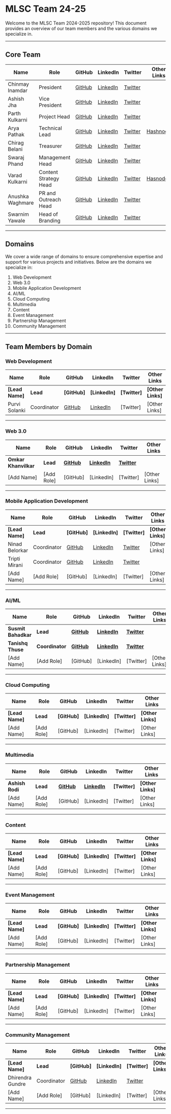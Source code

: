 # MLSC Team 24-25

Welcome to the MLSC Team 2024-2025 repository! This document provides an overview of our team members and the various domains we specialize in.

---

## Core Team


| Name | Role | GitHub | LinkedIn | Twitter | Other Links |
|------|------|--------|----------|---------|-------------|
| Chinmay Inamdar | President | [GitHub](https://github.com/ChinmayInamdar) | [LinkedIn](https://www.linkedin.com/in/chinmayinamdar/) | [Twitter](https://x.com/ChinmayInam19) |
| Ashish Jha | Vice President | [GitHub](https://github.com/ashishjha1034) | [LinkedIn](https://www.linkedin.com/in/ashish-jha-a75b18250/) | [Twitter](https://x.com/ashishjha1034) |  |
| Parth Kulkarni | Project Head | [GitHub](https://github.com/parthkulkarni04) | [LinkedIn](https://www.linkedin.com/in/parthkulkarni04/) | [Twitter](https://x.com/KulkarniParth17) |  |
| Arya Pathak | Technical Lead | [GitHub](https://github.com/arya2004) | [LinkedIn](https://www.linkedin.com/in/arya-pathak-a53a58256/) | [Twitter](https://twitter.com/_arya2004) | [Hashnode](https://arya2004.hashnode.dev/)  |
| Chirag Belani | Treasurer | [GitHub]() | [LinkedIn]() | [Twitter]() |  |
| Swaraj Phand | Management Head | [GitHub]() | [LinkedIn]() | [Twitter]() |  |
| Varad Kulkarni | Content Strategy Head | [GitHub](https://github.com/varad-kulkarni172) | [LinkedIn](https://www.linkedin.com/in/varad-kulkarni-675504264/) | [Twitter](https://x.com/KulVarad172004) | [Hasnode](https://hashnode.com/@VaradKulkarni172) |
| Anushka Waghmare | PR and Outreach Head | [GitHub](https://github.com/Anushka068) | [LinkedIn](https://www.linkedin.com/in/anushka-waghmare-104865261/) | [Twitter](https://x.com/AnushkaWaghma12) |  |
| Swarnim Yawale | Head of Branding | [GitHub](https://github.com/Swarnim-Yawale) | [LinkedIn](https://www.linkedin.com/in/swarnim-yawale-142109264/) | [Twitter](https://x.com/swarnim_y424) |  |


---

## Domains

We cover a wide range of domains to ensure comprehensive expertise and support for various projects and initiatives. Below are the domains we specialize in:

1. Web Development
2. Web 3.0
3. Mobile Application Development
4. AI/ML
5. Cloud Computing
6. Multimedia
7. Content
8. Event Management
9. Partnership Management
10. Community Management

---

## Team Members by Domain

### Web Development

| Name            | Role       | GitHub       | LinkedIn       | Twitter       | Other Links       |
| --------------- | ---------- | ------------ | -------------- | ------------- | ----------------- |
| **[Lead Name]** | **Lead**   | **[GitHub]** | **[LinkedIn]** | **[Twitter]** | **[Other Links]** |
| Purvi Solanki   | Coordinator | [GitHub](https://github.com/Purvi-Solanki)     | [LinkedIn](https://www.linkedin.com/in/purvi-solanki-bb5312288/)  | [Twitter]     | [Other Links]     |

---

### Web 3.0

| Name                 | Role       | GitHub                                       | LinkedIn                                               | Twitter                                     | Other Links   |
| -------------------- | ---------- | -------------------------------------------- | ------------------------------------------------------ | ------------------------------------------- | ------------- |
| **Omkar Khanvilkar** | **Lead**   | **[GitHub](https://github.com/omithecoder)** | **[LinkedIn](https://www.linkedin.com/in/omkar2004/)** | **[Twitter](https://x.com/Omkarsoham9776)** |               |
| [Add Name]           | [Add Role] | [GitHub]                                     | [LinkedIn]                                             | [Twitter]                                   | [Other Links] |

---

### Mobile Application Development


| Name | Role | GitHub | LinkedIn | Twitter | Other Links |
|------|------|--------|----------|---------|-------------|
| **[Lead Name]** | **Lead** | **[GitHub]** | **[LinkedIn]** | **[Twitter]** | **[Other Links]** |
| Ninad Belorkar | Coordinator | [GitHub](https://github.com/ninadbelorkar) | [LinkedIn](https://www.linkedin.com/in/ninadbelorkar) | [Twitter](https://x.com/ninadbelorkar) | [Other Links] |
| Tripti Mirani | Coordinator | [GitHub](https://github.com/TriptiMirani) | [LinkedIn](www.linkedin.com/in/tripti-mirani-683613294) | [Twitter](https://x.com/TriptiMirani) |
| [Add Name] | [Add Role] | [GitHub] | [LinkedIn] | [Twitter] | [Other Links] |



---

### AI/ML


| Name | Role | GitHub | LinkedIn | Twitter | Other Links |
|------|------|--------|----------|---------|-------------|
| **Susmit Bahadkar** | **Lead** | **[GitHub](https://github.com/bobbybacala)** | **[LinkedIn](https://www.linkedin.com/in/susmit-bahadkar-8b127925b/)** | **[Twitter](https://x.com/susmit_bahadkar)** | |
| **Tanishq Thuse** | **Coordinator** | **[GitHub](https://github.com/TanishqThuse)** | **[LinkedIn](https://www.linkedin.com/in/tanishq-thuse-32472b248/)** | **[Twitter](https://x.com/tanishq552005)** | |
| [Add Name] | [Add Role] | [GitHub] | [LinkedIn] | [Twitter] | [Other Links] |

---

### Cloud Computing



| Name            | Role       | GitHub       | LinkedIn       | Twitter       | Other Links       |
| --------------- | ---------- | ------------ | -------------- | ------------- | ----------------- |
| **[Lead Name]** | **Lead**   | **[GitHub]** | **[LinkedIn]** | **[Twitter]** | **[Other Links]** |
| [Add Name]      | [Add Role] | [GitHub]     | [LinkedIn]     | [Twitter]     | [Other Links]     |


---

### Multimedia


| Name | Role | GitHub | LinkedIn | Twitter | Other Links |
|------|------|--------|----------|---------|-------------|
| **Ashish Rodi** | **Lead** | **[GitHub](https://github.com/AshishRodi)** | **[LinkedIn](www.linkedin.com/in/ashish-rodi-a7328a269)** | **[Twitter]** | **[Other Links]** |
| [Add Name] | [Add Role] | [GitHub] | [LinkedIn] | [Twitter] | [Other Links] |


---

### Content

| Name            | Role       | GitHub       | LinkedIn       | Twitter       | Other Links       |
| --------------- | ---------- | ------------ | -------------- | ------------- | ----------------- |
| **[Lead Name]** | **Lead**   | **[GitHub]** | **[LinkedIn]** | **[Twitter]** | **[Other Links]** |
| [Add Name]      | [Add Role] | [GitHub]     | [LinkedIn]     | [Twitter]     | [Other Links]     |

---

### Event Management

| Name            | Role       | GitHub       | LinkedIn       | Twitter       | Other Links       |
| --------------- | ---------- | ------------ | -------------- | ------------- | ----------------- |
| **[Lead Name]** | **Lead**   | **[GitHub]** | **[LinkedIn]** | **[Twitter]** | **[Other Links]** |
| [Add Name]      | [Add Role] | [GitHub]     | [LinkedIn]     | [Twitter]     | [Other Links]     |

---

### Partnership Management

| Name            | Role       | GitHub       | LinkedIn       | Twitter       | Other Links       |
| --------------- | ---------- | ------------ | -------------- | ------------- | ----------------- |
| **[Lead Name]** | **Lead**   | **[GitHub]** | **[LinkedIn]** | **[Twitter]** | **[Other Links]** |
| [Add Name]      | [Add Role] | [GitHub]     | [LinkedIn]     | [Twitter]     | [Other Links]     |

---

### Community Management


| Name | Role | GitHub | LinkedIn | Twitter | Other Links |
|------|------|--------|----------|---------|-------------|
| **[Lead Name]** | **Lead** | **[GitHub]** | **[LinkedIn]** | **[Twitter]** | **[Other Links]** |
| Dhirendra Gundre | Coordinator | [GitHub](https://github.com/dhirendrag) | [LinkedIn](https://www.linkedin.com/in/dhirendra-gundre-0702332ba/) | [Twitter](https://x.com/dfordhirendra) | 
| [Add Name]      | [Add Role] | [GitHub]     | [LinkedIn]     | [Twitter]     | [Other Links]     |


---
